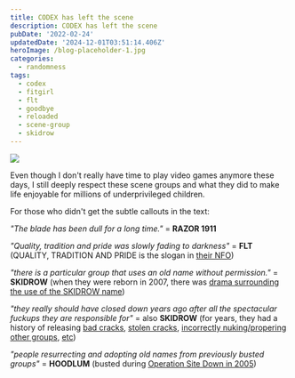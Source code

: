 ```yaml
---
title: CODEX has left the scene
description: CODEX has left the scene
pubDate: '2022-02-24'
updatedDate: '2024-12-01T03:51:14.406Z'
heroImage: /blog-placeholder-1.jpg
categories:
  - randomness
tags:
  - codex
  - fitgirl
  - flt
  - goodbye
  - reloaded
  - scene-group
  - skidrow
---
```


![](/blog-placeholder-5.jpg)

Even though I don't really have time to play video games anymore these days, I still deeply respect these scene groups and what they did to make life enjoyable for millions of underprivileged children.

For those who didn't get the subtle callouts in the text:

<!--more-->

_"The blade has been dull for a long time."_ = **RAZOR 1911**

_"Quality, tradition and pride was slowly fading to darkness"_ = **FLT** (QUALITY, TRADITION AND PRIDE is the slogan in [their NFO](https://imgur.com/9fo8hWX))

_"there is a particular group that uses an old name without permission."_ = **SKIDROW** (when they were reborn in 2007, there was [drama surrounding the use of the SKIDROW name](https://nfomation.net/info/1645650034.skidrow.nfo))

_"they really should have closed down years ago after all the spectacular fuckups they are responsible for"_ = also **SKIDROW** (for years, they had a history of releasing [bad cracks](https://nfomation.net/info/1645656111.flt.nfo), [stolen cracks](https://nfomation.net/info/1645656169.reloaded.nfo), [incorrectly nuking/propering other groups](https://nfomation.net/info/1645656238.flt.nfo), [etc](https://nfomation.net/info/1645656310.flt.nfo))

_"people resurrecting and adopting old names from previously busted groups"_ = **HOODLUM** (busted during [Operation Site Down in 2005](https://www.justice.gov/archive/opa/pr/2005/June/05_crm_353.htm))
